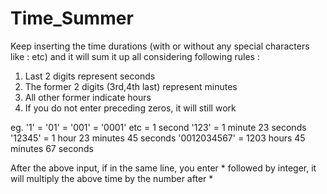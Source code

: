 # Time_Summer

Keep inserting the time durations (with or without any special characters like : etc) and it will sum it up all considering following rules : 
  1. Last 2 digits represent seconds
  2. The former 2 digits (3rd,4th last) represent minutes
  3. All other former indicate hours
  4. If you do not enter preceding zeros, it will still work

eg. 
'1' = '01' = '001' = '0001' etc = 1 second
'123' = 1 minute 23 seconds
'12345' = 1 hour 23 minutes 45 seconds
'0012034567' = 1203 hours 45 minutes 67 seconds

After the above input, if in the same line, you enter * followed by integer, it will multiply the above time by the number after *

